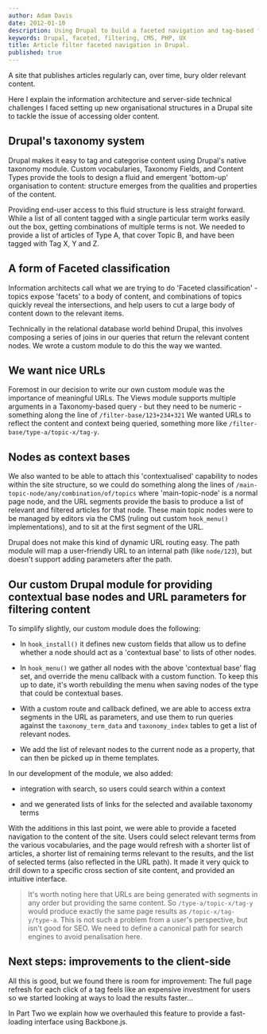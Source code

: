 ```yaml
---
author: Adam Davis
date: 2012-01-10
description: Using Drupal to build a faceted navigation and tag-based filtering.
keywords: Drupal, faceted, filtering, CMS, PHP, UX
title: Article filter faceted navigation in Drupal.
published: true
---
```


A site that publishes articles regularly can, over time, bury older relevant content.

Here I explain the information architecture and server-side technical challenges I faced setting up new organisational structures in a Drupal site to tackle the issue of accessing older content.

## Drupal's taxonomy system
Drupal makes it easy to tag and categorise content using Drupal's native taxonomy module. Custom vocabularies, Taxonomy Fields, and Content Types provide the tools to design a fluid and emergent 'bottom-up' organisation to content: structure emerges from the qualities and properties of the content.

Providing end-user access to this fluid structure is less straight forward. While a list of all content tagged with a single particular term works easily out the box, getting combinations of multiple terms is not. We needed to provide a list of articles of Type A, that cover Topic B, and have been tagged with Tag X, Y and Z.

## A form of Faceted classification
Information architects call what we are trying to do 'Faceted classification' - topics expose 'facets' to a body of content, and combinations of topics quickly reveal the intersections, and help users to cut a large body of content down to the relevant items.  

Technically in the relational database world behind Drupal, this involves composing a series of joins in our queries that return the relevant content nodes. We wrote a custom module to do this the way we wanted.

## We want nice URLs
Foremost in our decision to write our own custom module was the importance of meaningful URLs. The Views module supports multiple arguments in a Taxonomy-based query - but they need to be numeric  - something along the line of `/filter-base/123+234+321` We wanted URLs to reflect the content and context being queried, something more like `/filter-base/type-a/topic-x/tag-y`.

## Nodes as context bases
We also wanted to be able to attach this 'contextualised' capability to nodes within the site structure, so we could do something along the lines of `/main-topic-node/any/combination/of/topics` where 'main-topic-node' is a normal page node, and the URL segments provide the basis to produce a list of relevant and filtered articles for that node. These main topic nodes were to be managed by editors via the CMS (ruling out custom `hook_menu()` implementations), and to sit at the first segment of the URL.  

Drupal does not make this kind of dynamic URL routing easy. The path module will map a user-friendly URL to an internal path (like `node/123`), but doesn't support adding parameters after the path.

## Our custom Drupal module for providing contextual base nodes and URL parameters for filtering content
To simplify slightly, our custom module does the following:

-  In `hook_install()` it defines new custom fields that allow us to define whether a node should act as a 'contextual base' to lists of other nodes.

-  In `hook_menu()` we gather all nodes with the above 'contextual base' flag set, and override the menu callback with a custom function. To keep this up to date, it's worth rebuilding the menu when saving nodes of the type that could be contextual bases.

-  With a custom route and callback defined, we are able to access extra segments in the URL as parameters, and use them to run queries against the `taxonomy_term_data` and `taxonomy_index` tables to get a list of relevant nodes.

-  We add the list of relevant nodes to the current node as a property, that can then be picked up in theme templates.


In our development of the module, we also added:

-   integration with search, so users could search within a context

-  and we generated lists of links for the selected and  available taxonomy terms


With the additions in this last point, we were able to provide a faceted navigation to the content of the site. Users could select relevant terms from the various vocabularies, and the page would refresh with a shorter list of articles, a shorter list of remaining terms relevant to the results, and the list of selected terms (also reflected in the URL path). It made it very quick to drill down to a specific cross section of site content, and provided an intuitive interface.

> It's worth noting here that URLs are being generated with segments in any order but providing the same content. So `/type-a/topic-x/tag-y` would produce exactly the same page results as `/topic-x/tag-y/type-a`. This is not such a problem from a user's perspective, but isn't good for SEO. We need to define a canonical path for search engines to avoid penalisation here.

## Next steps: improvements to the client-side
All this is good, but we found there is room for improvement:  The full page refresh for each click of a tag feels like an expensive investment for users so we started looking at ways to load the results faster...

In Part Two we explain how we overhauled this feature to provide a fast-loading interface using Backbone.js.  
